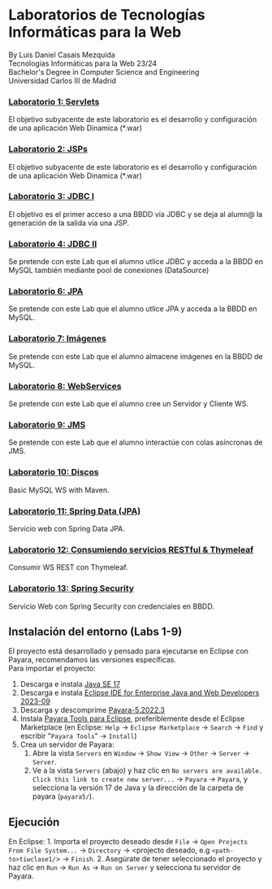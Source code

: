 # Laboratorios de Tecnologías Informáticas para la Web
By Luis Daniel Casais Mezquida  
Tecnologías Informáticas para la Web 23/24  
Bachelor's Degree in Computer Science and Engineering  
Universidad Carlos III de Madrid


### [Laboratorio 1: Servlets](lab1/)
El objetivo subyacente de este laboratorio es el desarrollo y configuración de una aplicación Web Dinamica (*.war)

### [Laboratorio 2: JSPs](lab3)
El objetivo subyacente de este laboratorio es el desarrollo y configuración de una aplicación Web Dinamica (*.war)

### [Laboratorio 3: JDBC I](lab4/)
El objetivo es el primer acceso a una BBDD vía JDBC y se deja al alumn@ la generación de la salida vía una JSP.

### [Laboratorio 4: JDBC II](lab5/)
Se pretende con este Lab que el alumno utlice JDBC y acceda a la BBDD en MySQL también mediante pool de conexiones (DataSource)

### [Laboratorio 6: JPA](lab6/)
Se pretende con este Lab que el alumno utlice JPA y acceda a la BBDD en MySQL.

### [Laboratorio 7: Imágenes](lab7/)
Se pretende con este Lab que el alumno almacene imágenes en la BBDD de MySQL.

### [Laboratorio 8: WebServices](lab8/)
Se pretende con este Lab que el alumno cree un Servidor y Cliente WS.

### [Laboratorio 9: JMS](lab9/)
Se pretende con este Lab que el alumno interactúe con colas asíncronas de JMS.

### [Laboratorio 10: Discos](lab10/)
Basic MySQL WS with Maven.

### [Laboratorio 11: Spring Data (JPA)](lab11/)
Servicio web con Spring Data JPA.

### [Laboratorio 12: Consumiendo servicios RESTful & Thymeleaf](lab12/)
Consumir WS REST con Thymeleaf.

### [Laboratorio 13: Spring Security](lab13/)
Servicio Web con Spring Security con credenciales en BBDD.


## Instalación del entorno (Labs 1-9)

El proyecto está desarrollado y pensado para ejecutarse en Eclipse con Payara, recomendamos las versiones específicas.  
Para importar el proyecto:
1. Descarga e instala [Java SE 17](https://www.oracle.com/java/technologies/javase/jdk17-archive-downloads.html)
2. Descarga e instala [Eclipse IDE for Enterprise Java and Web Developers 2023-09](https://www.eclipse.org/downloads/packages/release/2023-09/r/eclipse-ide-enterprise-java-and-web-developers)
3. Descarga y descomprime [Payara-5.2022.3](
https://nexus.payara.fish/#browse/browse:payara-community:fish%2Fpayara%2Fdistributions%2Fpayara%2F5.2022.3%2Fpayara-5.2022.3.zip)
3. Instala [Payara Tools para Eclipse](https://marketplace.eclipse.org/content/payara-tools), preferiblemente desde el Eclipse Marketplace (en Eclipse: `Help` → `Eclipse Marketplace` → `Search` → `Find` y escribir "`Payara Tools`" → `Install`)
4. Crea un servidor de Payara:
    1. Abre la vista `Servers` en `Window` → `Show View` → `Other` → `Server` → `Server`.
    2. Ve a la vista `Servers` (abajo) y haz clic en `No servers are available. Click this link to create new server...` → `Payara` → `Payara`, y selecciona la versión 17 de Java y la dirección de la carpeta de payara (`payara5/`).

## Ejecución
En Eclipse:
    1. Importa el proyecto deseado desde `File` → `Open Projects From File System...` → `Directory` → <projecto deseado, e.g `<path-to>tiwclase1/`> → `Finish`.
    2. Asegúrate de tener seleccionado el proyecto y haz clic en `Run` → `Run As` → `Run on Server` y selecciona tu servidor de Payara.
